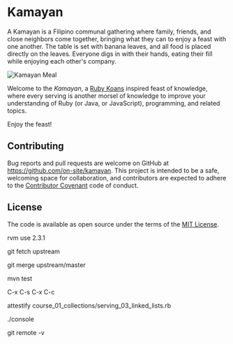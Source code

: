 # Kamayan

A Kamayan is a Filipino communal gathering where family, friends, and close
neighbors come together, bringing what they can to enjoy a feast with one
another. The table is set with banana leaves, and all food is placed directly on
the leaves. Everyone digs in with their hands, eating their fill while enjoying
each other's company.

![Kamayan Meal](/kamayan.jpg?raw=true)

Welcome to the *Kamayan*, a [Ruby Koans](http://rubykoans.com/) inspired feast
of knowledge, where every serving is another morsel of knowledge to improve your
understanding of Ruby (or Java, or JavaScript), programming, and related topics.

Enjoy the feast!

## Contributing

Bug reports and pull requests are welcome on GitHub at
https://github.com/on-site/kamayan. This project is intended to be a safe,
welcoming space for collaboration, and contributors are expected to adhere to
the [Contributor Covenant](CODE_OF_CONDUCT.md) code of conduct.

## License

The code is available as open source under the terms of the
[MIT License](http://opensource.org/licenses/MIT).



rvm use 2.3.1

git fetch upstream

git merge upstream/master

mvn test

C-x C-s
C-x C-c

attestify course_01_collections/serving_03_linked_lists.rb

./console



git remote -v




